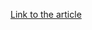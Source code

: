 [Link to the article](https://blog.nviso.eu/2021/10/27/cobalt-strike-using-known-private-keys-to-decrypt-traffic-part-2/)
